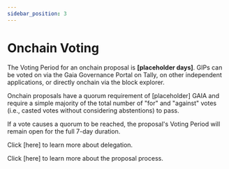 ```yaml
---
sidebar_position: 3
---
```


# Onchain Voting

The Voting Period for an onchain proposal is **[placeholder days]**. GIPs can be voted on via the Gaia Governance Portal on Tally, on other independent applications, or directly onchain via the block explorer. 

Onchain proposals have a quorum requirement of [placeholder] GAIA and require a simple majority of the total number of "for" and "against" votes (i.e., casted votes without considering abstentions) to pass.

If a vote causes a quorum to be reached, the proposal's Voting Period will remain open for the full 7-day duration.

Click [here] to learn more about delegation.

Click [here] to learn more about the proposal process.
